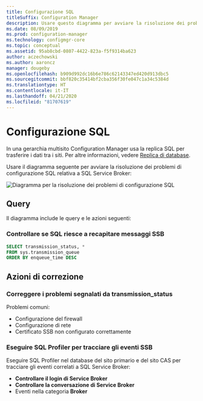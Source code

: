 ```yaml
---
title: Configurazione SQL
titleSuffix: Configuration Manager
description: Usare questo diagramma per avviare la risoluzione dei problemi di configurazione SQL per Configuration Manager
ms.date: 08/09/2019
ms.prod: configuration-manager
ms.technology: configmgr-core
ms.topic: conceptual
ms.assetid: 95ab8cbd-0807-4422-823a-f5f9314ba623
author: aczechowski
ms.author: aaroncz
manager: dougeby
ms.openlocfilehash: b909d992dc16b6e786c62143347ed420d913dbc5
ms.sourcegitcommit: bbf820c35414bf2cba356f30fe047c1a34c5384d
ms.translationtype: HT
ms.contentlocale: it-IT
ms.lasthandoff: 04/21/2020
ms.locfileid: "81707619"
---
```

# <a name="sql-configuration"></a>Configurazione SQL

In una gerarchia multisito Configuration Manager usa la replica SQL per trasferire i dati tra i siti. Per altre informazioni, vedere [Replica di database](../../../plan-design/hierarchy/database-replication.md).

Usare il diagramma seguente per avviare la risoluzione dei problemi di configurazione SQL relativa a SQL Service Broker:

![Diagramma per la risoluzione dei problemi di configurazione SQL](media/sql-configuration.svg)

## <a name="queries"></a>Query

Il diagramma include le query e le azioni seguenti:

### <a name="check-if-sql-can-deliver-ssb-messages"></a>Controllare se SQL riesce a recapitare messaggi SSB

```sql
SELECT transmission_status, *
FROM sys.transmission_queue
ORDER BY enqueue_time DESC
```

## <a name="remediation-actions"></a>Azioni di correzione

### <a name="remediate-the-issues-reported-from-transmission_status"></a>Correggere i problemi segnalati da transmission_status

Problemi comuni:

- Configurazione del firewall
- Configurazione di rete
- Certificato SSB non configurato correttamente

### <a name="run-sql-profiler-to-trace-ssb-events"></a>Eseguire SQL Profiler per tracciare gli eventi SSB

Eseguire SQL Profiler nel database del sito primario e del sito CAS per tracciare gli eventi correlati a SQL Service Broker:

- **Controllare il login di Service Broker**
- **Controllare la conversazione di Service Broker**
- Eventi nella categoria **Broker**
